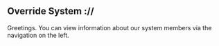 ## Override System ://

Greetings. You can view information about our system members via the navigation on the left.

